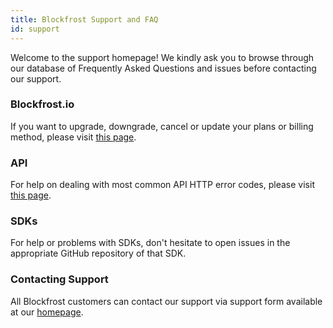 ```yaml
---
title: Blockfrost Support and FAQ
id: support
---
```


Welcome to the support homepage! We kindly ask you to browse through our database of Frequently Asked Questions and issues before contacting our support.

### Blockfrost.io

If you want to upgrade, downgrade, cancel or update your plans or billing method, please visit [this page](/docs/overview/plans-and-billing).

### API

For help on dealing with most common API HTTP error codes, please visit [this page](/docs/start-building#common-situations).

### SDKs

For help or problems with SDKs, don't hesitate to open issues in the appropriate GitHub repository of that SDK.

### Contacting Support

All Blockfrost customers can contact our support via support form available at our [homepage](https://blockfrost.io/).
